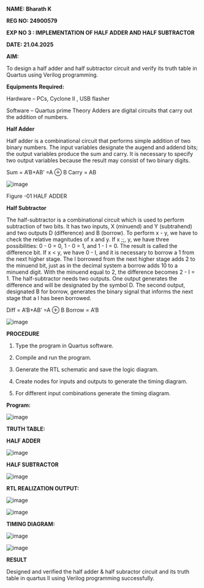 **NAME: Bharath K**

**REG NO: 24900579**

**EXP NO 3 : IMPLEMENTATION OF HALF ADDER AND HALF SUBTRACTOR**

**DATE: 21.04.2025**

**AIM:**

To design a half adder and half subtractor circuit and verify its truth table in Quartus using Verilog programming.

**Equipments Required:**

Hardware – PCs, Cyclone II , USB flasher 

Software – Quartus prime Theory Adders are digital circuits that carry out the addition of numbers.

**Half Adder**

Half adder is a combinational circuit that performs simple addition of two binary numbers. The input variables designate the augend and addend bits; the output variables produce the sum and carry. It is necessary to specify two output variables because the result may consist of two binary digits.

Sum = A’B+AB’ =A ⊕ B Carry = AB

![image](https://github.com/naavaneetha/HALF_ADDER_SUBTRACTOR/assets/154305477/bd4a0b2c-cdbc-4184-ab08-81578f121e1f)

Figure -01 HALF ADDER

**Half Subtractor**

The half-subtractor is a combinational circuit which is used to perform subtraction of two bits. It has two inputs, X (minuend) and Y (subtrahend) and two outputs D (difference) and B (borrow). To perform x - y, we have to check the relative magnitudes of x and y. If x ;;, y, we have three possibilities: 0 - 0 = 0, 1 - 0 = 1, and 1 - I = 0. The result is called the difference bit. If x < y, we have 0 - I, and it is necessary to borrow a 1 from the next higher stage. The I borrowed from the next higher stage adds 2 to the minuend bit, just as in the decimal system a borrow adds 10 to a minuend digit. With the minuend equal to 2, the difference becomes 2 - I = 1. The half-subtractor needs two outputs. One output generates the difference and will be designated by the symbol D. The second output, designated B for borrow, generates the binary signal that informs the next stage that a I has been borrowed. 

Diff = A’B+AB’ =A ⊕ B
Borrow = A’B

 ![image](https://github.com/naavaneetha/HALF_ADDER_SUBTRACTOR/assets/154305477/d76b099c-513f-4e7c-843a-e2fd028a531a)



**PROCEDURE**

1.	Type the program in Quartus software.

2.	Compile and run the program.

3.	Generate the RTL schematic and save the logic diagram.

4.	Create nodes for inputs and outputs to generate the timing diagram.

5.	For different input combinations generate the timing diagram.


**Program:**


![image](https://github.com/user-attachments/assets/86fa317c-d317-4e8a-8b05-5d1db398a450)

**TRUTH TABLE:**

  **HALF ADDER**

  
   ![image](https://github.com/user-attachments/assets/44550a0b-1260-4df2-8f9f-e8f1513b6969)

   
  **HALF SUBTRACTOR**
  
  ![image](https://github.com/user-attachments/assets/f18592db-9e1e-4f90-9701-8ed2d0ebc5f3)

**RTL REALIZATION OUTPUT:**

![image](https://github.com/user-attachments/assets/de7e5514-b487-4c39-bf0c-4fd7778508e4)

![image](https://github.com/user-attachments/assets/dd29871a-2a1a-457a-8066-12ba82d31e7f)


**TIMING DIAGRAM:**

![image](https://github.com/user-attachments/assets/d1b14557-50d9-4d6d-b129-7cfbd253697b)

![image](https://github.com/user-attachments/assets/a8c72561-fd6f-4271-85b0-983517616754)


**RESULT**

Designed and verified the half adder & half subractor circuit and its truth table in quartus Il using Verilog programming successfully.
